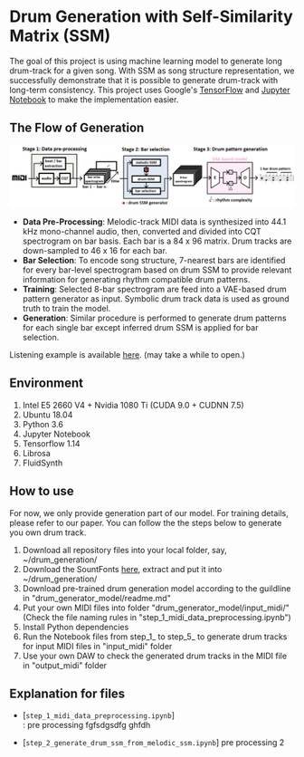 Drum Generation with Self-Similarity Matrix (SSM)
==================

The goal of this project is using machine learning model to generate long drum-track for a given song.
With SSM as song structure representation, we successfully demonstrate that it is possible to generate drum-track with long-term consistency. This project uses Google's [TensorFlow](https://www.tensorflow.org/ "link") and [Jupyter Notebook](https://github.com/jupyter/notebook "link") to make the implementation easier.

## The Flow of Generation
![Generation Flow](misc/generation_flow.png "Generation Flow")

- **Data Pre-Processing**: Melodic-track MIDI data is synthesized into 44.1 kHz mono-channel audio, then, converted and divided into CQT spectrogram on bar basis. Each bar is a 84 x 96 matrix. Drum tracks are down-sampled to 46 x 16 for each bar.
- **Bar Selection**: To encode song structure, 7-nearest bars are identified for every bar-level spectrogram based on drum SSM to provide relevant information for generating rhythm compatible drum patterns.
- **Training**: Selected 8-bar spectrogram are feed into a VAE-based drum pattern generator as input. Symbolic drum track data is used as ground truth to train the model.
- **Generation**: Similar procedure is performed to generate drum patterns for each single bar except inferred drum SSM is applied for bar selection. 

Listening example is available [here](https://sma1033.github.io/drum_generation_with_ssm/ "link"). (may take a while to open.)


## Environment
1. Intel E5 2660 V4 + Nvidia 1080 Ti (CUDA 9.0 + CUDNN 7.5)
2. Ubuntu 18.04
3. Python 3.6
4. Jupyter Notebook
5. Tensorflow 1.14
6. Librosa
7. FluidSynth


## How to use

For now, we only provide generation part of our model. For training details, please refer to our paper. You can follow the the steps below to generate you own drum track.

1. Download all repository files into your local folder, say, ~/drum_generation/
2. Download the SountFonts [here](https://drive.google.com/open?id=1XTrXR27cj02kh1Bxs6YvPTosbQdDN_Am "link"), extract and put it into ~/drum_generation/
3. Download pre-trained drum generation model according to the guildline in "drum_generator_model/readme.md"
4. Put your own MIDI files into folder "drum_generator_model/input_midi/" (Check the file naming rules in "step_1_midi_data_preprocessing.ipynb")
5. Install Python dependencies
6. Run the Notebook files from step_1_ to step_5_ to generate drum tracks for input MIDI files in "input_midi" folder
7. Use your own DAW to check the generated drum tracks in the MIDI file in "output_midi" folder

## Explanation for files

- [`step_1_midi_data_preprocessing.ipynb`] <br/>
  : pre processing fgfsdgsdfg  ghfdh

- [`step_2_generate_drum_ssm_from_melodic_ssm.ipynb`] pre processing 2

